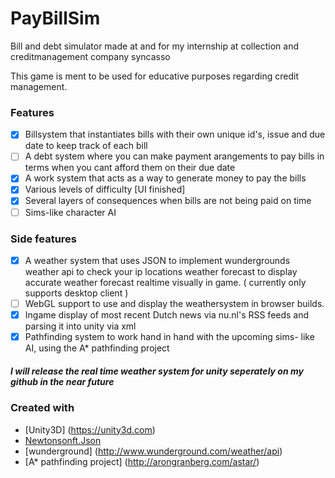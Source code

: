 # PayBillSim
Bill and debt simulator made at and for my internship at collection and creditmanagement company syncasso

This game is ment to be used for educative purposes regarding credit management.
### Features

- [x] Billsystem that instantiates bills with their own unique id's, issue and due date to keep track of each bill
- [ ] A debt system where you can make payment arangements to pay bills in terms when you cant afford them on their due date
- [x] A work system that acts as a way to generate money to pay the bills
- [x] Various levels of difficulty [UI finished]
- [x] Several layers of consequences when bills are not being paid on time
- [ ] Sims-like character AI 

### Side features
- [x] A weather system that uses JSON to implement wundergrounds weather api to check your ip locations weather forecast 
to display accurate weather forecast realtime visually in game. ( currently only supports desktop client )
- [ ] WebGL support to use and display the weathersystem in browser builds.
- [x] Ingame display of most recent Dutch news via nu.nl's RSS feeds and parsing it into unity via xml
- [x] Pathfinding system to work hand in hand with the upcoming sims- like AI, using the A* pathfinding project

##### I will release the real time weather system for unity seperately on my github in the near future

### Created with
* [Unity3D] (https://unity3d.com)
* [Newtonsonft.Json](http://www.newtonsoft.com/json)
* [wunderground] (http://www.wunderground.com/weather/api)
* [A* pathfinding project] (http://arongranberg.com/astar/)


